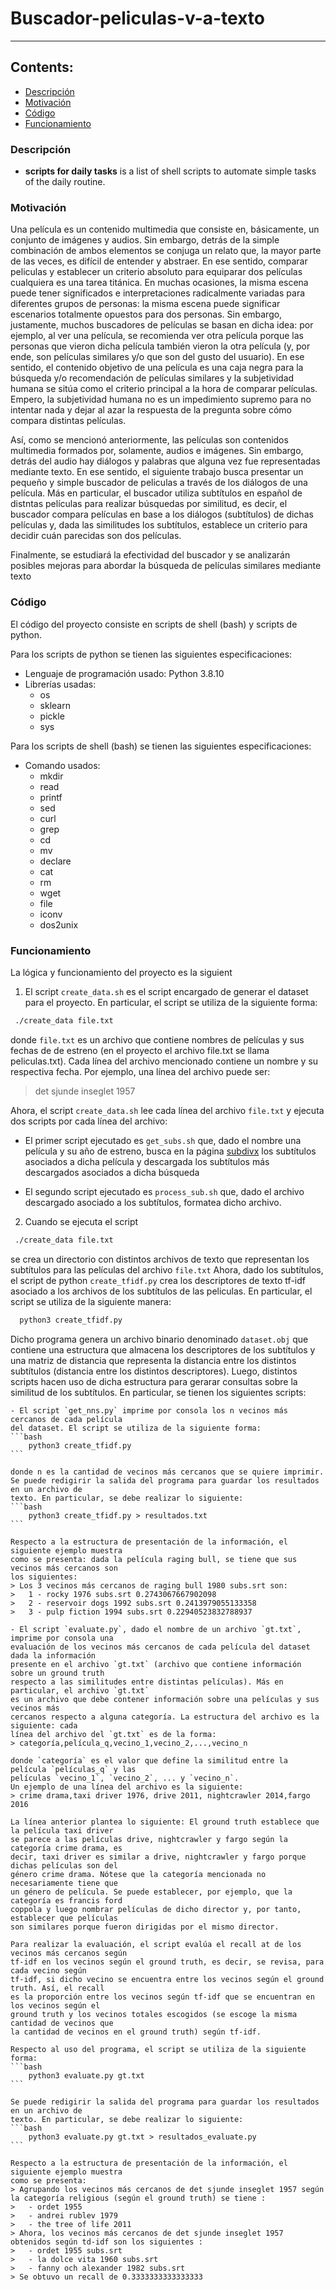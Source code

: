 # Buscador-peliculas-v-a-texto
---
## Contents:
 - [Descripción](#Descripción)
 - [Motivación](#Motivación)
 - [Código](#Código)
 - [Funcionamiento](#Funcionamiento)

### Descripción 
- **scripts for daily tasks** is a list of shell scripts to automate simple tasks of the daily routine.

### Motivación
 Una película es un contenido multimedia que consiste en, básicamente, un conjunto de imágenes
 y audios. Sin embargo, detrás de la simple combinación de ambos elementos se conjuga un relato
 que, la mayor parte de las veces, es difícil de entender y abstraer. 
 En ese sentido, comparar peliculas y establecer un criterio absoluto para equiparar dos películas cualquiera es una tarea titánica.
 En muchas ocasiones, la misma escena puede tener significados e interpretaciones radicalmente 
 variadas para diferentes grupos de personas: la misma escena puede significar escenarios totalmente
 opuestos para dos personas. Sin embargo, justamente, muchos buscadores de películas se basan en
 dicha idea: por ejemplo, al ver una película, se recomienda ver otra película porque las personas
 que vieron dicha película también vieron la otra película (y, por ende, son películas similares y/o
 que son del gusto del usuario). En ese sentido, el contenido objetivo de una película es una caja
 negra para la búsqueda y/o recomendación de películas similares y la subjetividad humana se sitúa
 como el criterio principal a la hora de comparar películas. Empero, la subjetividad humana no es
 un impedimiento supremo para no intentar nada y dejar al azar la respuesta de la pregunta sobre
 cómo compara distintas películas.

 Así, como se mencionó anteriormente, las películas son contenidos multimedia formados por,
 solamente, audios e imágenes. Sin embargo, detrás del audio hay diálogos y palabras que alguna vez
 fue representadas mediante texto. En ese sentido, el siguiente trabajo busca presentar un pequeño y
 simple buscador de peliculas a través de los diálogos de una película. Más en particular, el buscador
 utiliza subtítulos en español de distntas películas para realizar búsquedas por similitud, es decir,
 el buscador compara películas en base a los diálogos (subtítulos) de dichas películas y, dada las
 similitudes los subtítulos, establece un criterio para decidir cuán parecidas son dos películas.

 Finalmente, se estudiará la efectividad del buscador y se analizarán posibles 
 mejoras para abordar la búsqueda de películas similares mediante texto

### Código 
 El código del proyecto consiste en scripts de shell (bash) y scripts de python.

 Para los scripts de python se tienen las siguientes especificaciones:
 - Lenguaje de programación usado: Python 3.8.10
 - Librerías usadas: 
    - os
    - sklearn
    - pickle
    - sys

 Para los scripts de shell (bash) se tienen las siguientes especificaciones:
 - Comando usados:
    - mkdir 
    - read
    - printf
    - sed
    - curl
    - grep 
    - cd
    - mv 
    - declare 
    - cat 
    - rm
    - wget
    - file
    - iconv 
    - dos2unix

### Funcionamiento 
 La lógica y funcionamiento del proyecto es la siguient                  
  1. El script `create_data.sh` es el script encargado de generar el dataset para el proyecto. En
  particular, el script se utiliza de la siguiente forma:
  ```bash
   ./create_data file.txt
  ```

  donde `file.txt` es un archivo que contiene nombres de películas y sus fechas de de estreno (en el
  proyecto el archivo file.txt se llama peliculas.txt). Cada línea del archivo mencionado contiene
  un nombre y su respectiva fecha. Por ejemplo, una línea del archivo puede ser:
  > det sjunde inseglet 1957

  Ahora, el script `create_data.sh` lee cada línea del archivo `file.txt` y ejecuta dos scripts por
  cada línea del archivo:
  -  El primer script ejecutado es `get_subs.sh` que, dado el nombre una película y su año de
  estreno, busca en la página [subdivx](https://www.subdivx.com/) 
  los subtítulos asociados a dicha película y descargada los subtítulos 
  más descargados asociados a dicha búsqueda

  - El segundo script ejecutado es `process_sub.sh` que, dado el archivo descargado asociado
  a los subtítulos, formatea dicho archivo.

 2. Cuando se ejecuta el script
  ```bash
   ./create_data file.txt
  ```

  se crea un directorio con distintos archivos de texto que representan los subtítulos para las
  películas del archivo `file.txt`
  Ahora, dado los subtítulos, el script de python `create_tfidf.py` crea los descriptores de texto
  tf-idf asociado a los archivos de los subtítulos de las peliculas. En particular, el script se utiliza
  de la siguiente manera:
  ```bash
    python3 create_tfidf.py
  ```

  Dicho programa genera un archivo binario denominado `dataset.obj` que contiene 
  una estructura que almacena los descriptores de los subtítulos y una matriz de distancia que representa
  la distancia entre los distintos subtítulos (distancia entre los distintos descriptores).
  Luego, distintos scripts hacen uso de dicha estructura para gerarar consultas sobre la similitud
  de los subtítulos. En particular, se tienen los siguientes scripts:

    - El script `get_nns.py` imprime por consola los n vecinos más cercanos de cada película
    del dataset. El script se utiliza de la siguiente forma:
    ```bash
        python3 create_tfidf.py
    ```

    donde n es la cantidad de vecinos más cercanos que se quiere imprimir.
    Se puede redigirir la salida del programa para guardar los resultados en un archivo de
    texto. En particular, se debe realizar lo siguiente:
    ```bash
        python3 create_tfidf.py > resultados.txt
    ```

    Respecto a la estructura de presentación de la información, el siguiente ejemplo muestra
    como se presenta: dada la película raging bull, se tiene que sus vecinos más cercanos son
    los siguientes:
    > Los 3 vecinos más cercanos de raging bull 1980 subs.srt son:
    >   1 - rocky 1976 subs.srt 0.2743067667902098
    >   2 - reservoir dogs 1992 subs.srt 0.2413979055133358
    >   3 - pulp fiction 1994 subs.srt 0.22940523832788937

    - El script `evaluate.py`, dado el nombre de un archivo `gt.txt`, imprime por consola una
    evaluación de los vecinos más cercanos de cada película del dataset dada la información
    presente en el archivo `gt.txt` (archivo que contiene información sobre un ground truth
    respecto a las similitudes entre distintas películas). Más en particular, el archivo `gt.txt`
    es un archivo que debe contener información sobre una películas y sus vecinos más
    cercanos respecto a alguna categoría. La estructura del archivo es la siguiente: cada
    línea del archivo del `gt.txt` es de la forma:
    > categoría,película_q,vecino_1,vecino_2,...,vecino_n

    donde `categoría` es el valor que define la similitud entre la película `películas_q` y las
    películas `vecino_1`, `vecino_2`, ... y `vecino_n`.
    Un ejemplo de una línea del archivo es la siguiente:
    > crime drama,taxi driver 1976, drive 2011, nightcrawler 2014,fargo 2016

    La línea anterior plantea lo siguiente: El ground truth establece que la película taxi driver
    se parece a las películas drive, nightcrawler y fargo según la categoría crime drama, es
    decir, taxi driver es similar a drive, nightcrawler y fargo porque dichas películas son del
    género crime drama. Nótese que la categoría mencionada no necesariamente tiene que
    un género de película. Se puede establecer, por ejemplo, que la categoría es francis ford
    coppola y luego nombrar películas de dicho director y, por tanto, establecer que películas
    son similares porque fueron dirigidas por el mismo director.

    Para realizar la evaluación, el script evalúa el recall at de los vecinos más cercanos según
    tf-idf en los vecinos según el ground truth, es decir, se revisa, para cada vecino según
    tf-idf, si dicho vecino se encuentra entre los vecinos según el ground truth. Así, el recall
    es la proporción entre los vecinos según tf-idf que se encuentran en los vecinos según el
    ground truth y los vecinos totales escogidos (se escoge la misma cantidad de vecinos que
    la cantidad de vecinos en el ground truth) según tf-idf.

    Respecto al uso del programa, el script se utiliza de la siguiente forma:
    ```bash
        python3 evaluate.py gt.txt
    ```

    Se puede redigirir la salida del programa para guardar los resultados en un archivo de
    texto. En particular, se debe realizar lo siguiente:
    ```bash
        python3 evaluate.py gt.txt > resultados_evaluate.py
    ```

    Respecto a la estructura de presentación de la información, el siguiente ejemplo muestra
    como se presenta:
    > Agrupando los vecinos más cercanos de det sjunde inseglet 1957 según la categoría religious (según el ground truth) se tiene :
    >   - ordet 1955
    >   - andrei rublev 1979
    >   - the tree of life 2011
    > Ahora, los vecinos más cercanos de det sjunde inseglet 1957 obtenidos según td-idf son los siguientes :
    >   - ordet 1955 subs.srt
    >   - la dolce vita 1960 subs.srt
    >   - fanny och alexander 1982 subs.srt
    > Se obtuvo un recall de 0.3333333333333333
